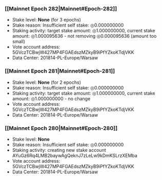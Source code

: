 ### [[Mainnet Epoch 282|Mainnet#Epoch-282]]
* Stake level: **None** (for 3 epochs)
* Stake reason: Insufficient self stake: ◎0.000000000
* Staking activity: target stake amount: ◎1.000000000, current stake amount: ◎1.000095636 - not removing ◎0.000095636 (amount too small)
* Vote account address: 5GVczTCBwjW427MP4FGAEdszMZkyB9iPfYZkoKTdjVKK
* Data Center: 201814-PL-Europe/Warsaw
### [[Mainnet Epoch 281|Mainnet#Epoch-281]]
* Stake level: **None** (for 2 epochs)
* Stake reason: Insufficient self stake: ◎0.000000000
* Staking activity: target stake amount: ◎1.000000000, current stake amount: ◎1.000000000 - no change
* Vote account address: 5GVczTCBwjW427MP4FGAEdszMZkyB9iPfYZkoKTdjVKK
* Data Center: 201814-PL-Europe/Warsaw
### [[Mainnet Epoch 280|Mainnet#Epoch-280]]
* Stake level: **None**
* Stake reason: Insufficient self stake: ◎0.000000000
* Staking activity: creating new stake account AYuGz6Rq4LMB2baywAgQeknJ7zLeLw9kDmKSLrzXEMba
* Vote account address: 5GVczTCBwjW427MP4FGAEdszMZkyB9iPfYZkoKTdjVKK
* Data Center: 201814-PL-Europe/Warsaw